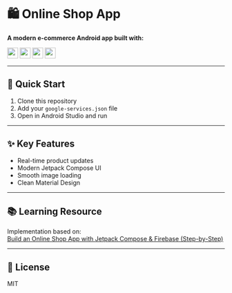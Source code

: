 # 🛍️ Online Shop App

**A modern e-commerce Android app built with:**
<p align="left">
  <img src="https://img.shields.io/badge/Kotlin-7F52FF?style=for-the-badge&logo=kotlin&logoColor=white" height="25">
  <img src="https://img.shields.io/badge/Compose-4285F4?style=for-the-badge&logo=jetpack-compose&logoColor=white" height="25">
  <img src="https://img.shields.io/badge/Firebase-FFCA28?style=for-the-badge&logo=firebase&logoColor=black" height="25">
  <img src="https://img.shields.io/badge/Coil-000000?style=for-the-badge" height="25">
</p>

---

## 🚀 Quick Start
1. Clone this repository
2. Add your `google-services.json` file
3. Open in Android Studio and run

---

## ✨ Key Features
- Real-time product updates
- Modern Jetpack Compose UI
- Smooth image loading
- Clean Material Design

---

## 📚 Learning Resource
Implementation based on:  
[Build an Online Shop App with Jetpack Compose & Firebase (Step-by-Step)](https://www.youtube.com/watch?v=Zxv1e47dsrE)

---

## 📜 License
MIT
